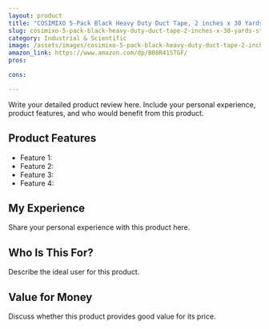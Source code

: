 ```yaml
---
layout: product
title: "COSIMIXO 5-Pack Black Heavy Duty Duct Tape, 2 inches x 30 Yards, Strong, Flexible, No Residue, All-Weather and Tear by Hand - Bulk Value for Repairs, Industrial, Professional Use"
slug: cosimixo-5-pack-black-heavy-duty-duct-tape-2-inches-x-30-yards-strong-flexible-no-residue-all-weather-and-tear-by-hand---bulk-value-for-repairs-industrial-professional-use
category: Industrial & Scientific
image: /assets/images/cosimixo-5-pack-black-heavy-duty-duct-tape-2-inches-x-30-yards-strong-flexible-no-residue-all-weather-and-tear-by-hand---bulk-value-for-repairs-industrial-professional-use.jpg
amazon_link: https://www.amazon.com/dp/B08R41STGF/
pros:

cons:

---
```


Write your detailed product review here. Include your personal experience, product features, and who would benefit from this product.

## Product Features

- Feature 1: 
- Feature 2: 
- Feature 3: 
- Feature 4: 

## My Experience

Share your personal experience with this product here.

## Who Is This For?

Describe the ideal user for this product.

## Value for Money

Discuss whether this product provides good value for its price.
